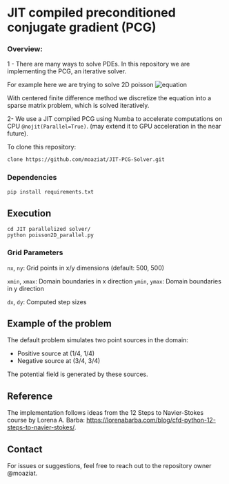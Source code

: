 # JIT compiled preconditioned conjugate gradient (PCG)

### Overview: 
1 -  There are many ways to solve PDEs. In this repository we are implementing the PCG, an iterative solver. 

For example here we are trying to solve 2D poisson ![equation](https://latex.codecogs.com/svg.latex?-\nabla^2%20u%20=%20b%20\quad%20\text{in}%20\quad%20\Omega%20\subset%20\mathbb{R}^2)

With centered finite difference method we discretize the equation into a sparse matrix problem, which is solved iteratively.

2- We use a JIT compiled PCG using Numba to accelerate computations on CPU ```@nojit(Parallel=True)```. (may extend it to GPU acceleration in the near future).

To clone this repository: 
```bash
clone https://github.com/moaziat/JIT-PCG-Solver.git
```
### Dependencies
```bash
pip install requirements.txt

```
## Execution 
```
cd JIT parallelized solver/ 
python poisson2D_parallel.py 
```
### Grid Parameters
`nx`, `ny`: Grid points in x/y dimensions (default: 500, 500)

`xmin`, `xmax`: Domain boundaries in x direction
`ymin`, `ymax`: Domain boundaries in y direction

`dx`, `dy`: Computed step sizes

## Example of the problem


The default problem simulates two point sources in the domain:
- Positive source at (1/4, 1/4)
- Negative source at (3/4, 3/4)

The potential field is generated by these sources.

## Reference 
The implementation follows ideas from the 12 Steps to Navier-Stokes course by Lorena A. Barba: https://lorenabarba.com/blog/cfd-python-12-steps-to-navier-stokes/.

## Contact
For issues or suggestions, feel free to reach out to the repository owner @moaziat.






